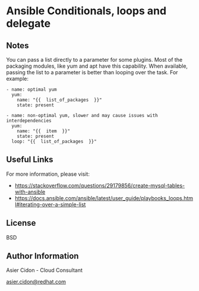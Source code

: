 # Ansible Conditionals, loops and delegate

## Notes

You can pass a list directly to a parameter for some plugins. Most of the packaging modules, like yum and apt have this capability. When available, passing the list to a parameter is better than looping over the task. For example:

```
- name: optimal yum
  yum:
    name: "{{  list_of_packages  }}"
    state: present

- name: non-optimal yum, slower and may cause issues with interdependencies
  yum:
    name: "{{  item  }}"
    state: present
  loop: "{{  list_of_packages  }}"
```

## Useful Links

For more information, please visit:

-   https://stackoverflow.com/questions/29179856/create-mysql-tables-with-ansible
-   https://docs.ansible.com/ansible/latest/user_guide/playbooks_loops.html#iterating-over-a-simple-list

License
-------

BSD

Author Information
------------------

 Asier Cidon - Cloud Consultant

 asier.cidon@redhat.com
 
